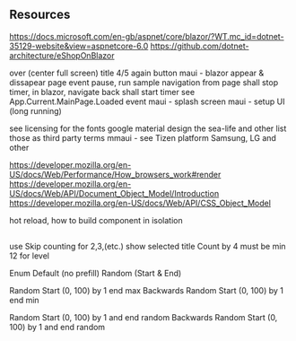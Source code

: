 ﻿
## Resources
https://docs.microsoft.com/en-gb/aspnet/core/blazor/?WT.mc_id=dotnet-35129-website&view=aspnetcore-6.0
https://github.com/dotnet-architecture/eShopOnBlazor

over (center full screen)
	title
	4/5
	again
	button
maui - blazor appear & dissapear page event pause, run sample
		navigation from page shall stop timer, in blazor, navigate back shall start timer
		see App.Current.MainPage.Loaded event
maui - splash screen
maui - setup UI (long running)

see licensing for the fonts
	google material design
	the sea-life and other
	list those as third party terms
mmaui - see Tizen platform Samsung, LG and other


https://developer.mozilla.org/en-US/docs/Web/Performance/How_browsers_work#render
https://developer.mozilla.org/en-US/docs/Web/API/Document_Object_Model/Introduction
https://developer.mozilla.org/en-US/docs/Web/API/CSS_Object_Model


hot reload,
how to build component in isolation

##
use Skip counting for 2,3,(etc.)
	show selected title
		Count by 4
must be min 12 for level

Enum
Default (no prefill)
Random (Start & End)


Random Start (0, 100) by 1 end max
Backwards Random Start (0, 100) by 1 end min

Random Start (0, 100) by 1 and end random
Backwards Random Start (0, 100) by 1 and end random


